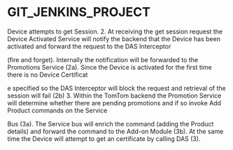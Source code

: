 # GIT_JENKINS_PROJECT

Device attempts to get Session.
2. At receiving the get session request the Device Activated Service will notify the backend that
the Device has been activated and forward the request to the DAS Interceptor


(fire and forget).
Internally the notification will be forwarded to the Promotions Service (2a). Since the Device is
activated for the first time there is no Device Certificat


e specified so the DAS Interceptor will
block the request and retrieval of the session will fail (2b)
3. Within the TomTom backend the Promotion Service will determine whether there are pending
promotions and if so invoke Add Product commands on the Service

Bus (3a). The Service bus will
enrich the command (adding the Product details) and forward the command to the Add-on
Module (3b). At the same time the Device will attempt to get an certificate by calling DAS (3).
